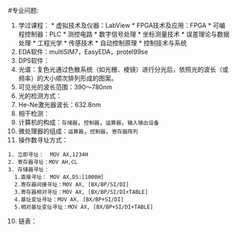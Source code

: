 #专业问题:
  1. 学过课程：
    * 虚拟技术及仪器：LabView
    * FPGA技术及应用：FPGA
    * 可编程控制器：PLC
    * 测控电路
    * 数字信号处理
    * 坐标测量技术
    * 误差理论与数据处理
    * 工程光学
    * 传感技术
    * 自动控制原理
    * 控制技术与系统
  2. EDA软件：multiSIM7，EasyEDA，protel99se
  3. DPS软件：
  4. 光谱：复色光通过色散系统（如光栅、棱镜）进行分光后，依照光的波长（或频率）的大小顺次排列形成的图案。
  5. 可见光的波长范围：390～780nm
  6. 光的检测方式：
  7. He-Ne激光器波长：632.8nm
  8. 相干检测：
  9. 计算机的构成：`存储器`，`控制器`，`运算器`，`输入输出设备`
  10. 微处理器的组成：`运算器`，`控制器`，`寄存器阵列`
  11. 操作数寻址方式：
  ```
  1. 立即寻址：  MOV AX,1234H
  2. 寄存器寻址：MOV AH,CL
  3. 存储器寻址：
    1.直接寻址： MOV AX,DS:[1000H]
    2.寄存器间接寻址：MOV AX, [BX/BP/SI/DI]
    3.寄存器相对寻址：MOV AX, [BX/BP/SI/DI+TABLE]
    4.基址变址寻址：MOV AX, [BX/BP+SI/DI]
    5.相对基址变址寻址：MOV AX, [BX/BP+SI/DI+TABLE]
  ```
  10. 链表：
